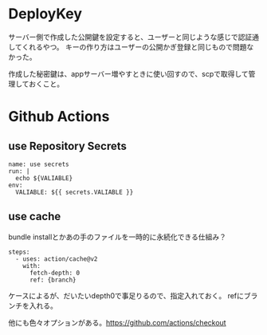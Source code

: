 # DeployKey

サーバー側で作成した公開鍵を設定すると、ユーザーと同じような感じで認証通してくれるやつ。
キーの作り方はユーザーの公開かぎ登録と同じもので問題なかった。

作成した秘密鍵は、appサーバー増やすときに使い回すので、scpで取得して管理しておくこと。

# Github Actions

## use Repository Secrets

```
name: use secrets
run: |
  echo ${VALIABLE}
env:
  VALIABLE: ${{ secrets.VALIABLE }}
```

## use cache

bundle installとかあの手のファイルを一時的に永続化できる仕組み？

```
steps:
  - uses: action/cache@v2
    with:
      fetch-depth: 0
      ref: {branch}
```
ケースによるが、だいたいdepth0で事足りるので、指定入れておく。
refにブランチを入れる。

他にも色々オプションがある。https://github.com/actions/checkout
